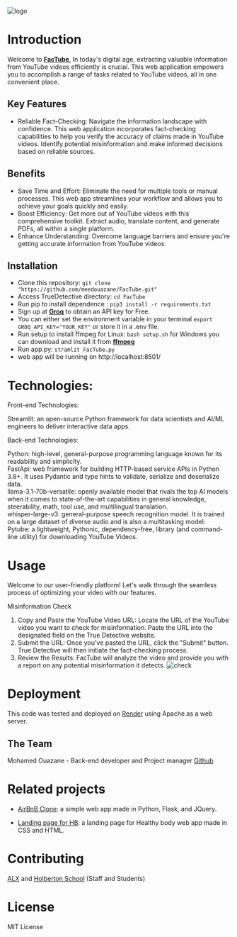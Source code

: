 
![logo](https://i.ibb.co/3S4STkq/ft-1.png)

# Introduction
Welcome to [**FacTube**](https://truedetective.com), In today's digital age, extracting valuable information from YouTube videos efficiently is crucial. This web application empowers you to accomplish a range of tasks related to YouTube videos, all in one convenient place.

## Key Features
* Reliable Fact-Checking: Navigate the information landscape with confidence. This web application incorporates fact-checking capabilities to help you verify the accuracy of claims made in YouTube videos. Identify potential misinformation and make informed decisions based on reliable sources.

## Benefits
* Save Time and Effort: Eliminate the need for multiple tools or manual processes. This web app streamlines your workflow and allows you to achieve your goals quickly and easily.
* Boost Efficiency: Get more out of YouTube videos with this comprehensive toolkit. Extract audio, translate content, and generate PDFs, all within a single platform.
* Enhance Understanding: Overcome language barriers and ensure you're getting accurate information from YouTube videos.


## Installation
* Clone this repository: `git clone "https://github.com/meedouazane/FacTube.git"`
* Access TrueDetective directory: `cd FacTube`
* Run pip to install dependence : `pip3 install -r requirements.txt`
* Sign up at [**Groq**](https://groq.com/) to obtain an API key for Free.
* You can either set the environment variable in your terminal  `export GROQ_API_KEY="YOUR_KEY"` or store it in a .env file.
* Run setup to install ffmpeg for Linux: `bash setup.sh` for Windows you can download and install it from [**ffmpeg**](https://www.ffmpeg.org/download.html) 
* Run app.py: `stramlit FacTube.py`
* web app will be running on http://localhost:8501/

# Technologies:

Front-end Technologies:

Streamlit: an open-source Python framework for data scientists and AI/ML engineers to deliver interactive data apps.

Back-end Technologies:

Python:  high-level, general-purpose programming language known for its readability and simplicity.  
FastApi:  web framework for building HTTP-based service APIs in Python 3.8+. It uses Pydantic and type hints to validate, serialize and deserialize data.  
llama-3.1-70b-versatile: openly available model that rivals the top AI models when it comes to state-of-the-art capabilities in general knowledge, steerability, math, tool use, and multilingual translation.  
whisper-large-v3: general-purpose speech recognition model. It is trained on a large dataset of diverse audio and is also a multitasking model.  
Pytube: a lightweight, Pythonic, dependency-free, library (and command-line utility) for downloading YouTube Videos.

# Usage
Welcome to our user-friendly platform! Let's walk through the seamless process of optimizing your video with our features.

Misinformation Check
1. Copy and Paste the YouTube Video URL: Locate the URL of the YouTube video you want to check for misinformation. Paste the URL into the designated field on the True Detective website.
2. Submit the URL: Once you've pasted the URL, click the "Submit" button. True Detective will then initiate the fact-checking process.
3. Review the Results: FacTube will analyze the video and provide you with a report on any potential misinformation it detects.
![check](https://i.ibb.co/jD2NLJ4/Checkin.png)


# Deployment
This code was tested and deployed on [Render](https://dashboard.render.com/) using Apache as a web server.

## The Team
Mohamed Ouazane - Back-end developer and Project manager [Github](https://github.com/meedouazane)  

# Related projects

* [AirBnB Clone](https://github.com/meedouazane/AirBnB_clone_v4): a simple web app made in Python, Flask, and JQuery.

* [Landing page for HB](https://github.com/meedouazane/landing_page_HB): a landing page for Healthy body web app made in CSS and HTML.

# Contributing
[ALX](https://intranet.alxswe.com/) and [Holberton School](https://www.holbertonschool.com/) (Staff and Students)

# License

MIT License
